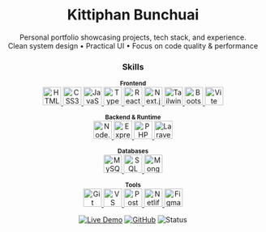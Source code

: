 ﻿<h1 align="center">Kittiphan Bunchuai</h1>

<p align="center">
  Personal portfolio showcasing projects, tech stack, and experience.<br/>
  Clean system design • Practical UI • Focus on code quality & performance
</p>

<div align="center">

  <h3>Skills</h3>

  <!-- Frontend -->
  <p>
    <sub><b>Frontend</b></sub><br/>
    <a href="https://developer.mozilla.org/en-US/docs/Glossary/HTML5" target="_blank" rel="noreferrer" title="HTML5">
      <img src="https://raw.githubusercontent.com/danielcranney/readme-generator/main/public/icons/skills/html5-colored.svg" width="36" height="36" alt="HTML5"/>
    </a>
    <a href="https://developer.mozilla.org/en-US/docs/Web/CSS" target="_blank" rel="noreferrer" title="CSS3">
      <img src="https://raw.githubusercontent.com/danielcranney/readme-generator/main/public/icons/skills/css3-colored.svg" width="36" height="36" alt="CSS3"/>
    </a>
    <a href="https://developer.mozilla.org/en-US/docs/Web/JavaScript" target="_blank" rel="noreferrer" title="JavaScript">
      <img src="https://raw.githubusercontent.com/danielcranney/readme-generator/main/public/icons/skills/javascript-colored.svg" width="36" height="36" alt="JavaScript"/>
    </a>
    <a href="https://www.typescriptlang.org/" target="_blank" rel="noreferrer" title="TypeScript">
      <img src="https://raw.githubusercontent.com/danielcranney/readme-generator/main/public/icons/skills/typescript-colored.svg" width="36" height="36" alt="TypeScript"/>
    </a>
    <a href="https://react.dev/" target="_blank" rel="noreferrer" title="React">
      <img src="https://raw.githubusercontent.com/danielcranney/readme-generator/main/public/icons/skills/react-colored.svg" width="36" height="36" alt="React"/>
    </a>
    <a href="https://nextjs.org/docs" target="_blank" rel="noreferrer" title="Next.js">
      <img src="https://raw.githubusercontent.com/danielcranney/readme-generator/main/public/icons/skills/nextjs-colored.svg" width="36" height="36" alt="Next.js"/>
    </a>
    <a href="https://tailwindcss.com/" target="_blank" rel="noreferrer" title="Tailwind CSS">
      <img src="https://raw.githubusercontent.com/danielcranney/readme-generator/main/public/icons/skills/tailwindcss-colored.svg" width="36" height="36" alt="Tailwind CSS"/>
    </a>
    <a href="https://getbootstrap.com/" target="_blank" rel="noreferrer" title="Bootstrap">
      <img src="https://raw.githubusercontent.com/danielcranney/readme-generator/main/public/icons/skills/bootstrap-colored.svg" width="36" height="36" alt="Bootstrap"/>
    </a>
    <a href="https://vitejs.dev/" target="_blank" rel="noreferrer" title="Vite">
      <img src="https://raw.githubusercontent.com/danielcranney/readme-generator/main/public/icons/skills/vite-colored.svg" width="36" height="36" alt="Vite"/>
    </a>
  </p>

  <!-- Backend & Runtime -->
  <p>
    <sub><b>Backend & Runtime</b></sub><br/>
    <a href="https://nodejs.org/en" target="_blank" rel="noreferrer" title="Node.js">
      <img src="https://raw.githubusercontent.com/danielcranney/readme-generator/main/public/icons/skills/nodejs-colored.svg" width="36" height="36" alt="Node.js"/>
    </a>
    <a href="https://expressjs.com/" target="_blank" rel="noreferrer" title="Express">
      <img src="https://raw.githubusercontent.com/danielcranney/readme-generator/main/public/icons/skills/express-colored.svg" width="36" height="36" alt="Express"/>
    </a>
    <a href="https://www.php.net/" target="_blank" rel="noreferrer" title="PHP">
      <img src="https://raw.githubusercontent.com/danielcranney/readme-generator/main/public/icons/skills/php-colored.svg" width="36" height="36" alt="PHP"/>
    </a>
    <a href="https://laravel.com/" target="_blank" rel="noreferrer" title="Laravel">
      <img src="https://raw.githubusercontent.com/danielcranney/readme-generator/main/public/icons/skills/laravel-colored.svg" width="36" height="36" alt="Laravel"/>
    </a>
  </p>

  <!-- Databases -->
  <p>
    <sub><b>Databases</b></sub><br/>
    <a href="https://www.mysql.com/" target="_blank" rel="noreferrer" title="MySQL">
      <img src="https://raw.githubusercontent.com/danielcranney/readme-generator/main/public/icons/skills/mysql-colored.svg" width="36" height="36" alt="MySQL"/>
    </a>
    <a href="https://learn.microsoft.com/sql/sql-server/" target="_blank" rel="noreferrer" title="SQL Server">
      <img src="https://cdn.jsdelivr.net/gh/devicons/devicon/icons/microsoftsqlserver/microsoftsqlserver-plain.svg" width="36" height="36" alt="SQL Server"/>
    </a>
    <a href="https://www.mongodb.com/" target="_blank" rel="noreferrer" title="MongoDB">
      <img src="https://raw.githubusercontent.com/danielcranney/readme-generator/main/public/icons/skills/mongodb-colored.svg" width="36" height="36" alt="MongoDB"/>
    </a>
  </p>

  <!-- Tools -->
  <p>
    <sub><b>Tools</b></sub><br/>
    <a href="https://git-scm.com/" target="_blank" rel="noreferrer" title="Git">
      <img src="https://raw.githubusercontent.com/danielcranney/readme-generator/main/public/icons/skills/git-colored.svg" width="36" height="36" alt="Git"/>
    </a>
    <a href="https://code.visualstudio.com/" target="_blank" rel="noreferrer" title="VS Code">
      <img src="https://raw.githubusercontent.com/danielcranney/readme-generator/main/public/icons/skills/visualstudiocode.svg" width="36" height="36" alt="VS Code"/>
    </a>
    <a href="https://www.postman.com/" target="_blank" rel="noreferrer" title="Postman">
      <img src="https://cdn.jsdelivr.net/gh/devicons/devicon/icons/postman/postman-plain.svg" width="36" height="36" alt="Postman"/>
    </a>
    <a href="https://www.netlify.com/" target="_blank" rel="noreferrer" title="Netlify">
      <img src="https://cdn.jsdelivr.net/gh/devicons/devicon/icons/netlify/netlify-original.svg" width="36" height="36" alt="Netlify"/>
    </a>
    <a href="https://www.figma.com/" target="_blank" rel="noreferrer" title="Figma">
      <img src="https://raw.githubusercontent.com/danielcranney/readme-generator/main/public/icons/skills/figma-colored.svg" width="36" height="36" alt="Figma"/>
    </a>
  </p>

</div>
<p align="center">
  <a href="https://ktpportfolioz.netlify.app/" target="_blank"><img src="https://img.shields.io/badge/Live%20Demo-Visit-success?style=flat-square" alt="Live Demo"/></a>
  <a href="https://github.com/KTPPUz" target="_blank"><img src="https://img.shields.io/badge/GitHub-KTPPUz-black?style=flat-square&logo=github" alt="GitHub"/></a>
  <img src="https://img.shields.io/badge/Status-Active-brightgreen?style=flat-square" alt="Status"/>
</p>



